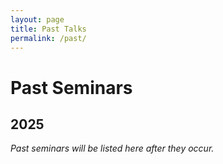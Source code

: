 ```yaml
---
layout: page
title: Past Talks
permalink: /past/
---
```


# Past Seminars

## 2025

*Past seminars will be listed here after they occur.*
